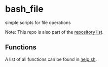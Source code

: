 # bash_file
simple scripts for file operations

Note: This repo is also part of the [repository list](https://github.com/peterweissig/bash_repo).

## Functions
A list of all functions can be found in [help.sh](scripts/help.sh).
